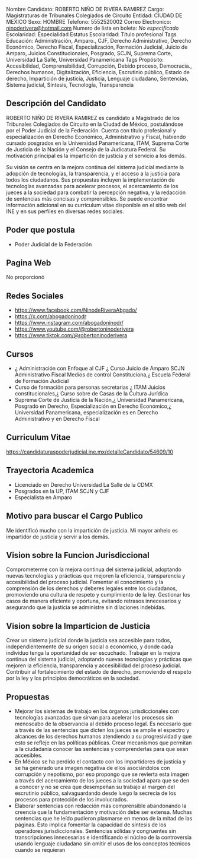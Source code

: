 Nombre Candidato: ROBERTO NIÑO DE RIVERA RAMIREZ
Cargo: Magistraturas de Tribunales Colegiados de Circuito
Entidad: CIUDAD DE MEXICO
Sexo: HOMBRE
Telefono: 5552520002
Correo Electronico: ninoderivera@hotmail.com
Numero de lista en boleta: *No especificado*
Escolaridad: Especialidad
Estatus Escolaridad: Título profesional
Tags Educación: Administración, Amparo., CJF, Derecho Administrativo, Derecho Económico, Derecho Fiscal, Especialización, Formación Judicial, Juicio de Amparo, Juicios Constitucionales, Posgrado, SCJN, Suprema Corte, Universidad La Salle, Universidad Panamericana
Tags Propósito: Accesibilidad, Comprensibilidad, Corrupción, Debido proceso, Democracia., Derechos humanos, Digitalización, Eficiencia, Escrutinio público, Estado de derecho, Impartición de justicia, Justicia, Lenguaje ciudadano, Sentencias, Sistema judicial, Síntesis, Tecnología, Transparencia


## Descripción del Candidato 

ROBERTO NIÑO DE RIVERA RAMIREZ es candidato a Magistrado de los Tribunales Colegiados de Circuito en la Ciudad de México, postulándose por el Poder Judicial de la Federación. Cuenta con título profesional y especialización en Derecho Económico, Administrativo y Fiscal, habiendo cursado posgrados en la Universidad Panamericana, ITAM, Suprema Corte de Justicia de la Nación y el Consejo de la Judicatura Federal. Su motivación principal es la impartición de justicia y el servicio a los demás.

Su visión se centra en la mejora continua del sistema judicial mediante la adopción de tecnologías, la transparencia, y el acceso a la justicia para todos los ciudadanos. Sus propuestas incluyen la implementación de tecnologías avanzadas para acelerar procesos, el acercamiento de los jueces a la sociedad para combatir la percepción negativa, y la redacción de sentencias más concisas y comprensibles. Se puede encontrar información adicional en su currículum vitae disponible en el sitio web del INE y en sus perfiles en diversas redes sociales.


## Poder que postula

- Poder Judicial de la Federación


## Pagina Web

No proporcionó


## Redes Sociales

- https://www.facebook.com/NinodeRiveraAbgado/
- https://x.com/abogadoninodr
- https://www.instagram.com/abogadoninodr/
- https://www.youtube.com/@robertoninoderivera
- https://www.tiktok.com/@robertoninoderivera


## Cursos

- ¿	Administración con Enfoque al CJF ¿	Curso Juicio de Amparo SCJN Administrativo Fiscal Medios de control Constituciona,¿	Escuela Federal de Formación Judicial
- Curso de formación para personas secretarias ¿	ITAM Juicios constitucionales,¿	Curso sobre  de  Casas de la Cultura Jurídica
- Suprema Corte de Justicia de la Nación,¿	Universidad Panamericana, Posgrado en Derecho, Especialización en Derecho Económico,¿	Universidad	Panamericana, especialización es en Derecho Administrativo y en Derecho Fiscal


## Curriculum Vitae

https://candidaturaspoderjudicial.ine.mx/detalleCandidato/54609/10


## Trayectoria Academica

- Licenciado en Derecho Universidad La Salle de la CDMX
- Posgrados en la UP, ITAM SCJN y CJF
- Especialista en Amparo


## Motivo para buscar el Cargo Publico

Me identificó mucho con la impartición de justicia. Mi mayor anhelo es impartidor de justicia y servir a los demás.


## Vision sobre la Funcion Jurisdiccional

Comprometerme con la mejora continua del sistema judicial, adoptando nuevas tecnologías y prácticas que mejoren la eficiencia, transparencia y accesibilidad del proceso judicial. Fomentar el conocimiento y la comprensión de los derechos y deberes legales entre los ciudadanos, promoviendo una cultura de respeto y cumplimiento de la ley. Gestionar los casos de manera eficiente y oportuna, evitando retrasos innecesarios y asegurando que la justicia se administre sin dilaciones indebidas.


## Vision sobre la Imparticion de Justicia

Crear un sistema judicial donde la justicia sea accesible para todos, independientemente de su origen social o económico, y donde cada individuo tenga la oportunidad de ser escuchado. Trabajar en la mejora continua del sistema judicial, adoptando nuevas tecnologías y prácticas que mejoren la eficiencia, transparencia y accesibilidad del proceso judicial. Contribuir al fortalecimiento del estado de derecho, promoviendo el respeto por la ley y los principios democráticos en la sociedad.


## Propuestas

- Mejorar los sistemas de trabajo en los órganos jurisdiccionales con tecnologías avanzadas que sirvan para acelerar los procesos sin menoscabo de la observancia al debido proceso legal. Es necesario que a través de las sentencias que dicten los jueces se amplíe el espectro y alcances de los derechos humanos atendiendo a su progresividad y que esto se refleje en las políticas públicas. Crear mecanismos que permitan a la ciudadanía conocer las sentencias y comprenderlas para que sean accesibles.
- En México se ha perdido el contacto con los impartidores de justicia y se ha generado una imagen negativa de ellos asociándolos con corrupción y nepotismo, por eso propongo que se revierta esta imagen a través del acercamiento de los jueces a la sociedad apara que se den a conocer y no se crea que desempeñan su trabajo al margen del escrutinio público, salvaguardando desde luego la secrecía de los procesos para protección de los involucrados.
- Elaborar sentencias con redacción más comprensible abandonando la creencia que la fundamentación y motivación debe ser extensa. Muchas sentencias que he leído pudieron plasmarse en menos de la mitad de las páginas. Esto implica fomentar la capacidad de síntesis de los operadores jurisdiccionales. Sentencias sólidas y congruentes sin transcripciones innecesarias e identificando el núcleo de la controversia usando lenguaje ciudadano sin omitir el usos de los conceptos técnicos cuando se requieran

